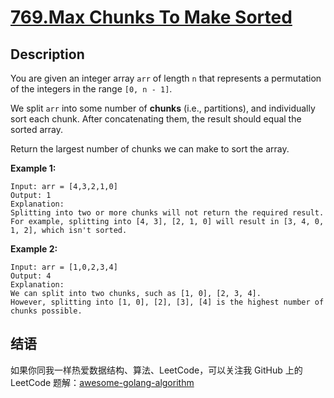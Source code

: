 # [769.Max Chunks To Make Sorted][title]

## Description
You are given an integer array `arr` of length `n` that represents a permutation of the integers in the range `[0, n - 1]`.

We split `arr` into some number of **chunks** (i.e., partitions), and individually sort each chunk. After concatenating them, the result should equal the sorted array.

Return the largest number of chunks we can make to sort the array.

**Example 1:**

```
Input: arr = [4,3,2,1,0]
Output: 1
Explanation:
Splitting into two or more chunks will not return the required result.
For example, splitting into [4, 3], [2, 1, 0] will result in [3, 4, 0, 1, 2], which isn't sorted.
```

**Example 2:**

```
Input: arr = [1,0,2,3,4]
Output: 4
Explanation:
We can split into two chunks, such as [1, 0], [2, 3, 4].
However, splitting into [1, 0], [2], [3], [4] is the highest number of chunks possible.
```

## 结语

如果你同我一样热爱数据结构、算法、LeetCode，可以关注我 GitHub 上的 LeetCode 题解：[awesome-golang-algorithm][me]

[title]: https://leetcode.com/problems/max-chunks-to-make-sorted/
[me]: https://github.com/kylesliu/awesome-golang-algorithm
